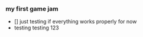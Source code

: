 ### my first game jam

- [] just testing if everything works properly for now
- testing testing 123
